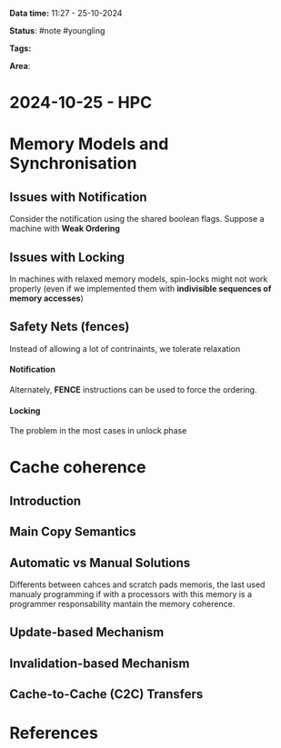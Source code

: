 **Data time:** 11:27 - 25-10-2024

**Status**: #note #youngling 

**Tags:** 

**Area**: 
# 2024-10-25 - HPC

# Memory Models and Synchronisation 

## Issues with Notification
Consider the notification using the shared boolean flags. Suppose a machine with **Weak Ordering** 

## Issues with Locking 
In machines with relaxed memory models, spin-locks might not work properly (even if we implemented them with **indivisible sequences of memory accesses**)

## Safety Nets (fences)
Instead of allowing a lot of contrinaints, we tolerate relaxation 
#### Notification
Alternately, **FENCE** instructions can be used to force the ordering.
#### Locking 
The problem in the most cases in unlock phase


# Cache coherence

## Introduction

## Main Copy Semantics

## Automatic vs Manual Solutions

Differents between cahces and scratch pads memoris, the last used manualy programming if with a processors with this memory is a programmer responsability mantain the memory coherence. 

## Update-based Mechanism

## Invalidation-based Mechanism

## Cache-to-Cache (C2C) Transfers

# References